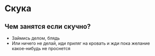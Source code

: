 # Скука

## Чем занятся если скучно?

- Займись делом, блядь
- Или ничего не делай, иди приляг на кровать и жди пока желание какое-нибудь не проснется 